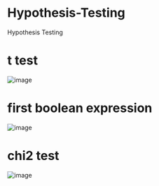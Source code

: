 # Hypothesis-Testing
Hypothesis Testing
# t test 
![image](https://github.com/Saivinay517/Hypothesis-Testing/assets/116196075/d98472d8-96eb-409c-a01d-d76491b51881)
# first boolean expression
![image](https://github.com/Saivinay517/Hypothesis-Testing/assets/116196075/08e24689-817b-48fd-98ca-a3718fcd1917)
# chi2 test
![image](https://github.com/Saivinay517/Hypothesis-Testing/assets/116196075/e3b13983-44f4-4141-98b9-23eb0772f73f)
